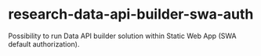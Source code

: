 # research-data-api-builder-swa-auth
Possibility to run Data API builder solution within Static Web App (SWA default authorization).
